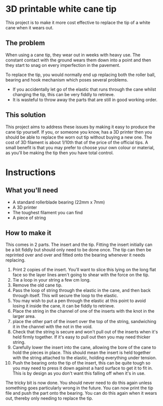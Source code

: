 # 3D printable white cane tip

This project is to make it more cost effective to replace the tip of a white cane when it wears out.


## The problem
When using a cane tip, they wear out in weeks with heavy use. The constant contact with the ground wears them down into a point and then they start to snag on every imperfection in the pavement.

To replace the tip, you would normally end up replacing both the roller ball, bearing and hook mechanism which poses several problems.
* If you accidentally let go of the elastic that runs through the cane whilst changing the tip, this can be very fiddly to retrieve.
* It is wasteful to throw away the parts that are still in good working order.

## This solution
This project aims to address these issues by making it easy to produce the cane tip yourself. If you, or someone you know, has a 3D printer then you should be able to replace the worn out tip without buying a new one. The cost of 3D filament is about 1/10th that of the price of the official tips. A small benefit is that you may prefer to choose your own colour or material, as you'll be making the tip then you have total control.

# Instructions
## What you'll need
* A standard rollerblade bearing (22mm x 7mm)
* A 3D printer
* The toughest filament you can find
* A piece of string

## How to make it
This comes in 2 parts. The insert and the tip. Fitting the insert initially can be a bit fiddly but should only need to be done once. The tip can then be reprinted over and over and fitted onto the bearing whenever it needs replacing.

1. Print 2 copies of the insert. You'll want to slice this lying on the long flat face so the layer lines aren't going to shear with the force on the tip.
1. Tie a loop in your string a few cm long.
1. Remove the old cane tip.
1. Pass the loop of string through the elastic in the cane, and then back through itself. This will secure the loop to the elastic.
1. You may wish to put a pen through the elastic at this point to avoid losing it inside the cane, it can be fiddly to retrieve.
1. Place the string in the channel of one of the inserts with the knot in the larger area.
1. place the other part of the insert over the top of the string, sandwiching it in the channel with the not in the void.
1. Check that the string is secure and won't pull out of the inserts when it's held firmly together. If it's easy to pull out then you may need thicker string.
1. Carefully lower the insert into the cane, allowing the bore of the cane to hold the pieces in place. This should mean the insert is held together with the string attached to the elastic, holding everything under tension.
1. Push the bearing onto the tip of the insert, this can be quite tough so you may need to press it down against a hard surface to get it to fit in. This is by design as you don't want this falling off when it's in use.


The tricky bit is now done. You should never need to do this again unless something goes particularly wrong in the future.
You can now print the tip file and push the part onto the bearing. You can do this again when it wears out, thereby only needing to replace the tip.
